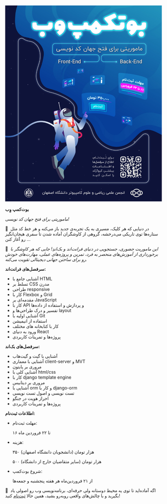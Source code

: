 ![image](web_bootcamp.jpg)


**بوت‌کمپ وِب**


*ماموریتی برای فتح جهان کد نویسی!*


👾  در دنیایی که هر کلیک، مسیری به یک تجربه‌ی جدید باز می‌کنه و هر خط کد مثل ستاره‌ها توی تاریکی می‌درخشه، گروهی از کاوشگران آماده‌‌ شدن تا سفری هیجان‌انگیز رو آغاز کنن ... 


🔹  *این ماموریت حضوری، جستجویی در دنیای فرانت‌اند و بک‌اندِ! جایی که هر کاوشگر با برخورداری از آموزش‌های منحصر به فرد، تمرین و پروژه‌های عملی، مهارت‌های خودش رو برای ساختن جهانی دیجیتالی تقویت می‌کنه.*


**سرفصل‌های فرانت‌اند:**


- آشنایی جامع با HTML
- تسلط  بر CSS مدرن
- طراحی responsive
- کار با Flexbox و Grid
- مقدمه‌ای بر JavaScript
- کار با API و پردازش و استفاده از داده‌ها
- تفسیر و درک طراحی‌ها و layout
- آشنایی اولیه با Git
- استفاده از انیمیشن
- کار با کتابخانه های مختلف
- ورود به دنیای React
- پروژه‌ها و تمرینات کاربردی


**سرفصل‌های بک‌اند:**


- آشنایی با گیت و گیت‌هاب
- آشنایی با معماری client-server و MVT
- مروری بر پایتون
- آشنایی کلی با html/css
- کار با django template engine
- مروری بر دیتابیس
-  آشنایی با orm و کار با django-orm
- تست نویسی و اصول تست نویسی
- احراز هویت در جنگو
- پروژه‌ها و تمرینات کاربردی


**اطلاعات ثبت‌نام:**


- مهلت ثبت‌نام:

  
    ۱۶ تا ۲۲ فروردین ماه

  
- هزینه:

  
    ۳۵۰ هزار تومان (دانشجویان دانشگاه اصفهان)

  
    ۵۰۰ هزار تومان (سایر متقاضیان خارج از دانشگاه)


- شروع بوت‌کمپ:


    از ۲۱ فروردین‌ماه هر هفته پنجشنبه و جمعه‌ها


👾  اگه آماده‌اید تا توی یه محیط دوستانه ولی حرفه‌ای، برنامه‌نویسی وب رو اصولی یاد بگیرید و با چالش‌های واقعی روبه‌رو بشید، همین حالا [ثبت‌نام](https://app.epoll.ir/61996050) کنید! 
